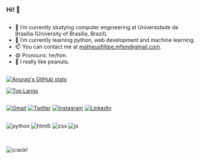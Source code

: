 ### Hi! 🙂
##

- 🔭 I’m currently studying computer engineering at Universidade de Brasília (University of Brasilia, Brazil).
- 🌱 I’m currently learning python, web development and machine learning.
- 📫 You can contact me at matheusfillipe.mfsm@gmail.com.
- 😄 Pronouns: he/him.
- 🥜 I really like peanuts.

##

[![Anurag's GitHub stats](https://github-readme-stats-sigma-five.vercel.app/api?username=matheusmendoim&count_private=true&show_icons=true&theme=tokyonight)](https://github.com/anuraghazra/github-readme-stats)

[![Top Langs](https://github-readme-stats-sigma-five.vercel.app/api/top-langs/?username=matheusmendoim&theme=tokyonight)](https://github.com/anuraghazra/github-readme-stats)

##
[![Gmail](https://img.shields.io/badge/Gmail-D14836?style=for-the-badge&logo=gmail&logoColor=white)](mailto:matheusfillipe.mfsm@gmail.com)
[![Twitter](https://img.shields.io/badge/Twitter-1DA1F2?style=for-the-badge&logo=twitter&logoColor=white)](https://twitter.com/matheus_mendoim)
[![Instagram](https://img.shields.io/badge/Instagram-E4405F?style=for-the-badge&logo=instagram&logoColor=white)](https://www.instagram.com/matheus_mendoim/)
[![LinkedIn](https://img.shields.io/badge/LinkedIn-0077B5?style=for-the-badge&logo=linkedin&logoColor=white)](https://www.linkedin.com/in/matheus-fillipe-de-souza-mendes-743b881b1/)
  
##
<div style="display: inline_block">
  <img align="center" alt="python" src="https://img.shields.io/badge/Python-3776AB?style=for-the-badge&logo=python&logoColor=white" >
  <img align="center" alt="html5" src="https://img.shields.io/badge/HTML5-E34F26?style=for-the-badge&logo=html5&logoColor=white" />
  <img align="center" alt="css" src="https://img.shields.io/badge/CSS3-1572B6?style=for-the-badge&logo=css3&logoColor=white" />
  <img align="center" alt="js" src="https://img.shields.io/badge/JavaScript-F7DF1E?style=for-the-badge&logo=javascript&logoColor=black" />
</div><br/>

##
![crack!](https://user-images.githubusercontent.com/100967260/211827387-9762385c-3bf7-42cc-a42d-c903b8ff985d.gif)
